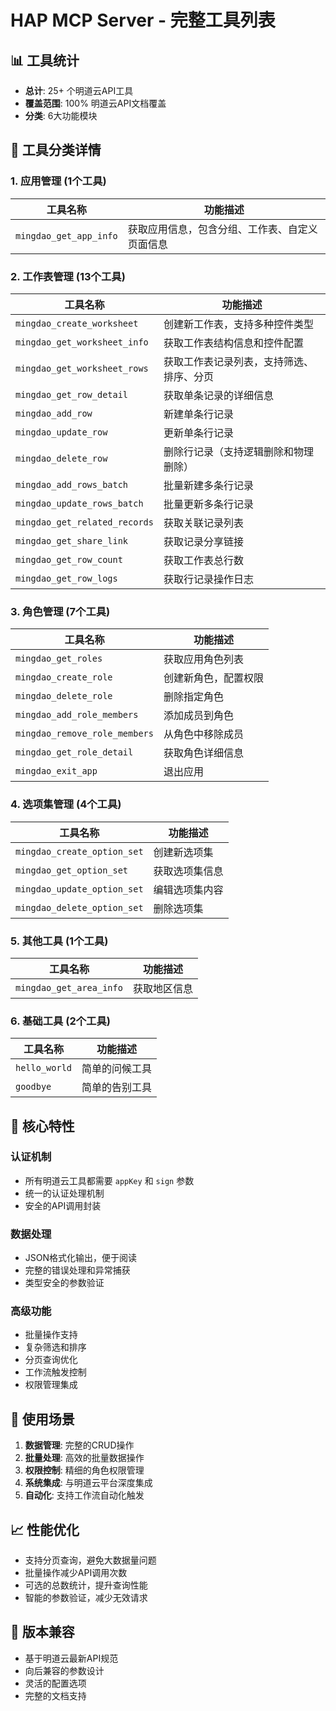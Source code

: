 # HAP MCP Server - 完整工具列表

## 📊 工具统计
- **总计**: 25+ 个明道云API工具
- **覆盖范围**: 100% 明道云API文档覆盖
- **分类**: 6大功能模块

## 🔧 工具分类详情

### 1. 应用管理 (1个工具)
| 工具名称 | 功能描述 |
|---------|---------|
| `mingdao_get_app_info` | 获取应用信息，包含分组、工作表、自定义页面信息 |

### 2. 工作表管理 (13个工具)
| 工具名称 | 功能描述 |
|---------|---------|
| `mingdao_create_worksheet` | 创建新工作表，支持多种控件类型 |
| `mingdao_get_worksheet_info` | 获取工作表结构信息和控件配置 |
| `mingdao_get_worksheet_rows` | 获取工作表记录列表，支持筛选、排序、分页 |
| `mingdao_get_row_detail` | 获取单条记录的详细信息 |
| `mingdao_add_row` | 新建单条行记录 |
| `mingdao_update_row` | 更新单条行记录 |
| `mingdao_delete_row` | 删除行记录（支持逻辑删除和物理删除） |
| `mingdao_add_rows_batch` | 批量新建多条行记录 |
| `mingdao_update_rows_batch` | 批量更新多条行记录 |
| `mingdao_get_related_records` | 获取关联记录列表 |
| `mingdao_get_share_link` | 获取记录分享链接 |
| `mingdao_get_row_count` | 获取工作表总行数 |
| `mingdao_get_row_logs` | 获取行记录操作日志 |

### 3. 角色管理 (7个工具)
| 工具名称 | 功能描述 |
|---------|---------|
| `mingdao_get_roles` | 获取应用角色列表 |
| `mingdao_create_role` | 创建新角色，配置权限 |
| `mingdao_delete_role` | 删除指定角色 |
| `mingdao_add_role_members` | 添加成员到角色 |
| `mingdao_remove_role_members` | 从角色中移除成员 |
| `mingdao_get_role_detail` | 获取角色详细信息 |
| `mingdao_exit_app` | 退出应用 |

### 4. 选项集管理 (4个工具)
| 工具名称 | 功能描述 |
|---------|---------|
| `mingdao_create_option_set` | 创建新选项集 |
| `mingdao_get_option_set` | 获取选项集信息 |
| `mingdao_update_option_set` | 编辑选项集内容 |
| `mingdao_delete_option_set` | 删除选项集 |

### 5. 其他工具 (1个工具)
| 工具名称 | 功能描述 |
|---------|---------|
| `mingdao_get_area_info` | 获取地区信息 |

### 6. 基础工具 (2个工具)
| 工具名称 | 功能描述 |
|---------|---------|
| `hello_world` | 简单的问候工具 |
| `goodbye` | 简单的告别工具 |

## 🎯 核心特性

### 认证机制
- 所有明道云工具都需要 `appKey` 和 `sign` 参数
- 统一的认证处理机制
- 安全的API调用封装

### 数据处理
- JSON格式化输出，便于阅读
- 完整的错误处理和异常捕获
- 类型安全的参数验证

### 高级功能
- 批量操作支持
- 复杂筛选和排序
- 分页查询优化
- 工作流触发控制
- 权限管理集成

## 🚀 使用场景

1. **数据管理**: 完整的CRUD操作
2. **批量处理**: 高效的批量数据操作
3. **权限控制**: 精细的角色权限管理
4. **系统集成**: 与明道云平台深度集成
5. **自动化**: 支持工作流自动化触发

## 📈 性能优化

- 支持分页查询，避免大数据量问题
- 批量操作减少API调用次数
- 可选的总数统计，提升查询性能
- 智能的参数验证，减少无效请求

## 🔄 版本兼容

- 基于明道云最新API规范
- 向后兼容的参数设计
- 灵活的配置选项
- 完整的文档支持
